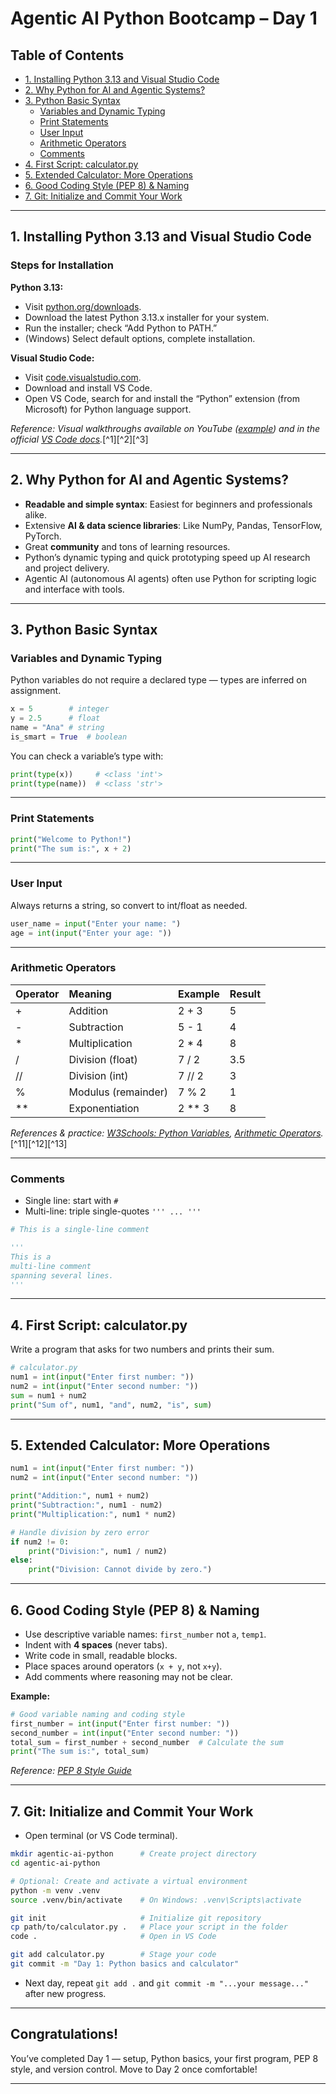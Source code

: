 # Agentic AI Python Bootcamp – Day 1

## Table of Contents

- [1. Installing Python 3.13 and Visual Studio Code](#1-installing-python-313-and-visual-studio-code)
- [2. Why Python for AI and Agentic Systems?](#2-why-python-for-ai-and-agentic-systems)
- [3. Python Basic Syntax](#3-python-basic-syntax)
    - [Variables and Dynamic Typing](#variables-and-dynamic-typing)
    - [Print Statements](#print-statements)
    - [User Input](#user-input)
    - [Arithmetic Operators](#arithmetic-operators)
    - [Comments](#comments)
- [4. First Script: calculator.py](#4-first-script-calculatorpy)
- [5. Extended Calculator: More Operations](#5-extended-calculator-more-operations)
- [6. Good Coding Style (PEP 8) \& Naming](#6-good-coding-style-pep-8--naming)
- [7. Git: Initialize and Commit Your Work](#7-git-initialize-and-commit-your-work)

***

## 1. Installing Python 3.13 and Visual Studio Code

### Steps for Installation

**Python 3.13:**

- Visit [python.org/downloads](https://www.python.org/downloads/).
- Download the latest Python 3.13.x installer for your system.
- Run the installer; check “Add Python to PATH.”
- (Windows) Select default options, complete installation.

**Visual Studio Code:**

- Visit [code.visualstudio.com](https://code.visualstudio.com/).
- Download and install VS Code.
- Open VS Code, search for and install the “Python” extension (from Microsoft) for Python language support.

_Reference: Visual walkthroughs available on YouTube ([example](https://www.youtube.com/watch?v=WWWH2cBeLTc)) and in the official [VS Code docs](https://code.visualstudio.com/docs/python/python-tutorial)._[^1][^2][^3]

***

## 2. Why Python for AI and Agentic Systems?

- **Readable and simple syntax**: Easiest for beginners and professionals alike.
- Extensive **AI \& data science libraries**: Like NumPy, Pandas, TensorFlow, PyTorch.
- Great **community** and tons of learning resources.
- Python’s dynamic typing and quick prototyping speed up AI research and project delivery.
- Agentic AI (autonomous AI agents) often use Python for scripting logic and interface with tools.

***

## 3. Python Basic Syntax

### Variables and Dynamic Typing

Python variables do not require a declared type — types are inferred on assignment.

```python
x = 5        # integer
y = 2.5      # float
name = "Ana" # string
is_smart = True  # boolean
```

You can check a variable’s type with:

```python
print(type(x))     # <class 'int'>
print(type(name))  # <class 'str'>
```


***

### Print Statements

```python
print("Welcome to Python!")
print("The sum is:", x + 2)
```


***

### User Input

Always returns a string, so convert to int/float as needed.

```python
user_name = input("Enter your name: ")
age = int(input("Enter your age: "))
```


***

### Arithmetic Operators

| Operator | Meaning | Example | Result |
| :-- | :-- | :-- | :-- |
| + | Addition | 2 + 3 | 5 |
| - | Subtraction | 5 - 1 | 4 |
| * | Multiplication | 2 * 4 | 8 |
| / | Division (float) | 7 / 2 | 3.5 |
| // | Division (int) | 7 // 2 | 3 |
| % | Modulus (remainder) | 7 % 2 | 1 |
| ** | Exponentiation | 2 ** 3 | 8 |

_References \& practice: [W3Schools: Python Variables](https://www.w3schools.com/python/python_variables.asp), [Arithmetic Operators](https://www.geeksforgeeks.org/python/python-arithmetic-operators/)._[^11][^12][^13]

***

### Comments

- Single line: start with `#`
- Multi-line: triple single-quotes `''' ... '''`

```python
# This is a single-line comment

'''
This is a
multi-line comment
spanning several lines.
'''
```


***

## 4. First Script: calculator.py

Write a program that asks for two numbers and prints their sum.

```python
# calculator.py
num1 = int(input("Enter first number: "))
num2 = int(input("Enter second number: "))
sum = num1 + num2
print("Sum of", num1, "and", num2, "is", sum)
```


***

## 5. Extended Calculator: More Operations

```python
num1 = int(input("Enter first number: "))
num2 = int(input("Enter second number: "))

print("Addition:", num1 + num2)
print("Subtraction:", num1 - num2)
print("Multiplication:", num1 * num2)

# Handle division by zero error
if num2 != 0:
    print("Division:", num1 / num2)
else:
    print("Division: Cannot divide by zero.")
```


***

## 6. Good Coding Style (PEP 8) \& Naming

- Use descriptive variable names: `first_number` not `a`, `temp1`.
- Indent with **4 spaces** (never tabs).
- Write code in small, readable blocks.
- Place spaces around operators (`x + y`, not `x+y`).
- Add comments where reasoning may not be clear.

**Example:**

```python
# Good variable naming and coding style
first_number = int(input("Enter first number: "))
second_number = int(input("Enter second number: "))
total_sum = first_number + second_number  # Calculate the sum
print("The sum is:", total_sum)
```

*Reference: [PEP 8 Style Guide](https://peps.python.org/pep-0008/)*

***

## 7. Git: Initialize and Commit Your Work

- Open terminal (or VS Code terminal).

```bash
mkdir agentic-ai-python      # Create project directory
cd agentic-ai-python

# Optional: Create and activate a virtual environment
python -m venv .venv
source .venv/bin/activate    # On Windows: .venv\Scripts\activate

git init                     # Initialize git repository
cp path/to/calculator.py .   # Place your script in the folder
code .                       # Open in VS Code

git add calculator.py        # Stage your code
git commit -m "Day 1: Python basics and calculator"
```

- Next day, repeat `git add .` and `git commit -m "...your message..."` after new progress.

***

## Congratulations!

You’ve completed Day 1 — setup, Python basics, your first program, PEP 8 style, and version control.
Move to Day 2 once comfortable!

***
